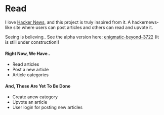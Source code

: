# Read

I love [Hacker News](https://news.ycombinator.com/), and this project is truly inspired from it. A hackernews-like site where users can post articles and others can read and upvote it.

Seeing is believing.. See the alpha version here: [enigmatic-beyond-3722](https://enigmatic-beyond-3722.herokuapp.com/) (It is still under construction!)

#### Right Now, We Have..
* Read articles
* Post a new article
* Article categories

#### And, These Are Yet To Be Done
* Create anew category
* Upvote an article
* User login for posting new articles
